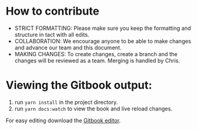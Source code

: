 # How to contribute

- STRICT FORMATTING: Please make sure you keep the formatting and structure in tact with all edits.
- COLLABORATION: We encourage anyone to be able to make changes and advance our team and this document.
- MAKING CHANGES: To create changes, create a branch and the changes will be reviewed as a team. Merging is handled by Chris.

# Viewing the Gitbook output:

1. run `yarn install` in the project directory.
2. run `yarn docs:watch` to view the book and live reload changes.

For easy editing download the [Gitbook editor](https://www.gitbook.com/editor).
